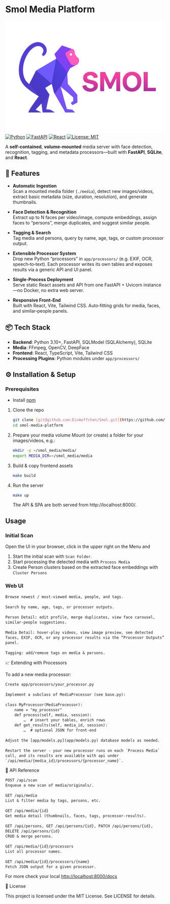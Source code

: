 # Smol Media Platform
![logo](frontend/public/logo.png)
[![Python](https://img.shields.io/badge/Python-%3E%3D3.10-blue)](https://python.org)
[![FastAPI](https://img.shields.io/badge/FastAPI-%5E0.95-lightgrey)](https://fastapi.tiangolo.com)
[![React](https://img.shields.io/badge/React-%5E18.0-61DAFB)](https://reactjs.org)
[![License: MIT](https://img.shields.io/badge/License-MIT-yellow.svg)](LICENSE)

A **self‑contained**, **volume‑mounted** media server with face detection, recognition, tagging, and metadata processors—built with **FastAPI**, **SQLite**, and **React**.


## 🚀 Features

- **Automatic Ingestion**  
  Scan a mounted media folder (`./media`), detect new images/videos, extract basic metadata (size, duration, resolution), and generate thumbnails.

- **Face Detection & Recognition**  
  Extract up to N faces per video/image, compute embeddings, assign faces to “persons”, merge duplicates, and suggest similar people.

- **Tagging & Search**  
  Tag media and persons, query by name, age, tags, or custom processor output.

- **Extensible Processor System**  
  Drop new Python “processors” in `app/processors/` (e.g. EXIF, OCR, speech‑to‑text). Each processor writes its own tables and exposes results via a generic API and UI panel.

- **Single‑Process Deployment**  
  Serve static React assets and API from one FastAPI + Uvicorn instance—no Docker, no extra web server.

- **Responsive Front‑End**  
  Built with React, Vite, Tailwind CSS. Auto‑fitting grids for media, faces, and similar‑people panels.


## 📦 Tech Stack

- **Backend**: Python 3.10+, FastAPI, SQLModel (SQLAlchemy), SQLite  
- **Media**: FFmpeg, OpenCV, DeepFace  
- **Frontend**: React, TypeScript, Vite, Tailwind CSS  
- **Processing Plugins**: Python modules under `app/processors/`  



## ⚙️ Installation & Setup


### Prerequisites
* Install [npm](https://docs.npmjs.com/cli/v9/configuring-npm/install?v=trues) 



1. Clone the repo
    ```sh
    git clone [git@github.com:EinAeffchen/Smol.git](https://github.com/EinAeffchen/Smol.git)
    cd smol-media-platform
    ```

2. Prepare your media volume
Mount (or create) a folder for your images/videos, e.g.:
    ```sh
    mkdir -p ~/smol_media/media/
    export MEDIA_DIR=~/smol_media/media
    ```

3. Build & copy frontend assets
    ```sh
    make build
    ```

4. Run the server
    ```sh
    make up
    ````
    The API & SPA are both served from http://localhost:8000/.

## Usage
### Initial Scan

Open the UI in your browser, click in the upper right on the Menu and 
1. Start the initial scan with `Scan Folder`. 
2. Start processing the detected media with `Process Media`
3. Create Person clusters based on the extracted face embeddings with `Cluster Persons`

### Web UI

    Browse newest / most‑viewed media, people, and tags.

    Search by name, age, tags, or processor outputs.

    Person Detail: edit profile, merge duplicates, view face carousel, similar‑people suggestions.

    Media Detail: hover‑play videos, view image preview, see detected faces, EXIF, OCR, or any processor results via the “Processor Outputs” panel.

    Tagging: add/remove tags on media & persons.

📈 Extending with Processors

To add a new media processor:

    Create app/processors/your_processor.py

    Implement a subclass of MediaProcessor (see base.py):

    class MyProcessor(MediaProcessor):
        name = "my_processor"
        def process(self, media, session):
            …  # insert your tables, enrich rows
        def get_results(self, media_id, session):
            …  # optional JSON for front‑end

    Adjust the [app/models.py](app/models.py) database models as needed.

    Restart the server - your new processor runs on each `Process Media` call, and its results are available with api under `/api/media/{media_id}/processors/{processor_name}`.

🔗 API Reference

    POST /api/scan
    Enqueue a new scan of media/originals/.

    GET /api/media
    List & filter media by tags, persons, etc.

    GET /api/media/{id}
    Get media detail (thumbnails, faces, tags, processor‑results).

    GET /api/persons, GET /api/persons/{id}, PATCH /api/persons/{id}, DELETE /api/persons/{id}
    CRUD & merge persons.

    GET /api/media/{id}/processors
    List all processor names.

    GET /api/media/{id}/processors/{name}
    Fetch JSON output for a given processor.

For more check your local [http://localhost:8000/docs](http://localhost:8000/docs)

📄 License

This project is licensed under the MIT License. See LICENSE for details.
